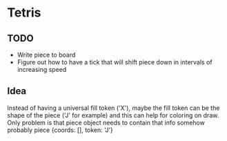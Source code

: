 # Tetris

## TODO
* Write piece to board
* Figure out how to have a tick that will shift piece down in intervals of 
increasing speed
## Idea
Instead of having a universal fill token ('X'), maybe the fill token can be
the shape of the piece ('J' for example) and this can help for coloring
on draw. Only problem is that piece object needs to contain that info somehow
probably piece {coords: [], token: 'J'}